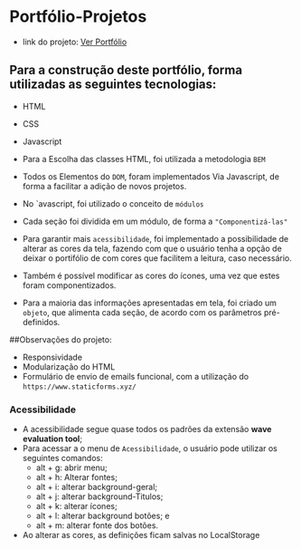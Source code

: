 # Portfólio-Projetos

- link do projeto: <a href="https://edinaldofcs.github.io/Portfolio-Projetos/" target="_blank">Ver Portfólio</a>

## Para a construção deste portfólio, forma utilizadas as seguintes tecnologias:
- HTML
- CSS
- Javascript

- Para a Escolha das classes HTML, foi utilizada a metodologia ``BEM``
- Todos os Elementos do ``DOM``, foram implementados Via Javascript, de forma a facilitar a adição de novos projetos.
- No `avascript, foi utilizado o conceito de ``módulos``
- Cada seção foi dividida em um módulo, de forma a ``"Componentizá-las"``
- Para garantir mais ``acessibilidade``, foi implementado a possibilidade de alterar as cores da tela, fazendo com que o usuário tenha a opção de deixar o portifólio de com cores que facilitem a leitura, caso necessário.
- Também é possível modificar as cores do ícones, uma vez que estes foram componentizados.
- Para a maioria das informações apresentadas em tela, foi criado um ``objeto``, que alimenta cada seção, de acordo com os parâmetros pré-definidos.


##Observações do projeto:
- Responsividade
- Modularização do HTML
- Formulário de envio de emails funcional, com a utilização do ``https://www.staticforms.xyz/``

### Acessibilidade
- A acessibilidade segue quase todos os padrões da extensão <b>wave evaluation tool</b>;
- Para acessar a o menu de ``Acessibilidade``, o usuário pode utilizar os seguintes comandos:
  - alt + g: abrir menu;
  - alt + h: Alterar fontes;
  - alt + i: alterar background-geral;
  - alt + j: alterar background-Titulos;
  - alt + k: alterar ícones;
  - alt + l: alterar background botões; e
  - alt + m: alterar fonte dos botões.
- Ao alterar as cores, as definições ficam salvas no LocalStorage
